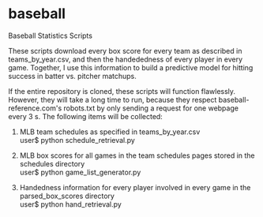 # baseball
Baseball Statistics Scripts

These scripts download every box score for every team as described in teams_by_year.csv, and then the handededness of every player in every game. Together, I use this information to build a predictive model for hitting success in batter vs. pitcher matchups.

If the entire repository is cloned, these scripts will function flawlessly. However, they will take a long time to run, because they respect baseball-reference.com's robots.txt by only sending a request for one webpage every 3 s. The following items will be collected:

1) MLB team schedules as specified in teams_by_year.csv <br />
user$ python schedule_retrieval.py

2) MLB box scores for all games in the team schedules pages stored in the schedules directory <br />
user$ python game_list_generator.py

3) Handedness information for every player involved in every game in the parsed_box_scores directory <br />
user$ python hand_retrieval.py
